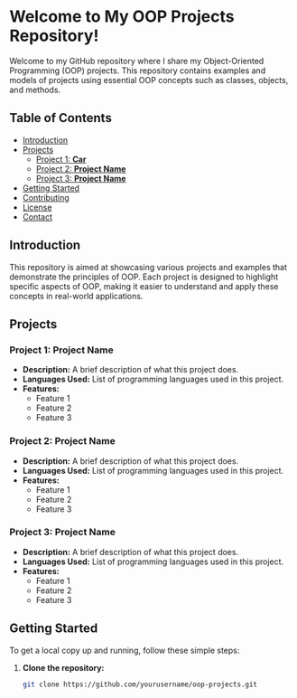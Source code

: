 # Welcome to My OOP Projects Repository!

Welcome to my GitHub repository where I share my Object-Oriented Programming (OOP) projects. This repository contains examples and models of projects using essential OOP concepts such as classes, objects, and methods.

## Table of Contents
- [Introduction](#introduction)
- [Projects](#projects)
  - [Project 1: **Car**](#Car)
  - [Project 2: **Project Name**](#project-2-project-name)
  - [Project 3: **Project Name**](#project-3-project-name)
- [Getting Started](#getting-started)
- [Contributing](#contributing)
- [License](#license)
- [Contact](#contact)

## Introduction
This repository is aimed at showcasing various projects and examples that demonstrate the principles of OOP. Each project is designed to highlight specific aspects of OOP, making it easier to understand and apply these concepts in real-world applications.

## Projects

### Project 1: **Project Name**
- **Description:** A brief description of what this project does.
- **Languages Used:** List of programming languages used in this project.
- **Features:** 
  - Feature 1
  - Feature 2
  - Feature 3

### Project 2: **Project Name**
- **Description:** A brief description of what this project does.
- **Languages Used:** List of programming languages used in this project.
- **Features:** 
  - Feature 1
  - Feature 2
  - Feature 3

### Project 3: **Project Name**
- **Description:** A brief description of what this project does.
- **Languages Used:** List of programming languages used in this project.
- **Features:** 
  - Feature 1
  - Feature 2
  - Feature 3

## Getting Started
To get a local copy up and running, follow these simple steps:

1. **Clone the repository:**
   ```sh
   git clone https://github.com/yourusername/oop-projects.git

